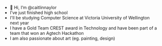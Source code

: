 - 👋 Hi, I’m @caitlinnaylor
- I’ve just finished high school
- I'll be studying Computer Science at Victoria University of Wellington next year 
- I have a Gold Team CREST award in Technology and have been part of a team that won an Agtech Hackathon
- I am also passionate about art (eg. painting, design) 

<!---
caitlinnaylor/caitlinnaylor is a ✨ special ✨ repository because its `README.md` (this file) appears on your GitHub profile.
You can click the Preview link to take a look at your changes.
--->
